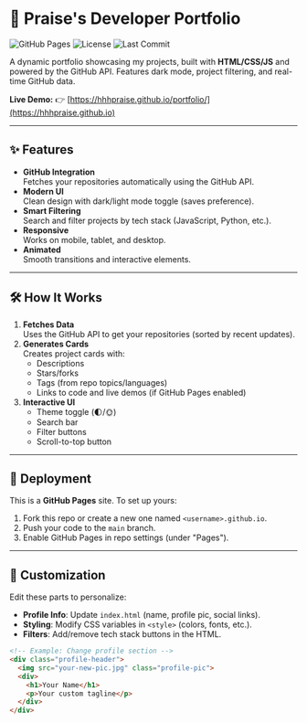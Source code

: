 # 🚀 Praise's Developer Portfolio

![GitHub Pages](https://img.shields.io/badge/GitHub%20Pages-Deployed-success?style=flat-square&logo=github)
![License](https://img.shields.io/github/license/Hhhpraise/hhhpraise.github.io?style=flat-square)
![Last Commit](https://img.shields.io/github/last-commit/Hhhpraise/hhhpraise.github.io?style=flat-square)

A dynamic portfolio showcasing my projects, built with **HTML/CSS/JS** and powered by the GitHub API. Features dark mode, project filtering, and real-time GitHub data.

**Live Demo:** 👉 [https://hhhpraise.github.io/portfolio/](https://hhhpraise.github.io)



---

## ✨ Features

- **GitHub Integration**  
  Fetches your repositories automatically using the GitHub API.
- **Modern UI**  
  Clean design with dark/light mode toggle (saves preference).
- **Smart Filtering**  
  Search and filter projects by tech stack (JavaScript, Python, etc.).
- **Responsive**  
  Works on mobile, tablet, and desktop.
- **Animated**  
  Smooth transitions and interactive elements.

---

## 🛠️ How It Works

1. **Fetches Data**  
   Uses the GitHub API to get your repositories (sorted by recent updates).
2. **Generates Cards**  
   Creates project cards with:
   - Descriptions
   - Stars/forks
   - Tags (from repo topics/languages)
   - Links to code and live demos (if GitHub Pages enabled)
3. **Interactive UI**  
   - Theme toggle (🌓/🌞)
   - Search bar
   - Filter buttons
   - Scroll-to-top button

---

## 🚀 Deployment

This is a **GitHub Pages** site. To set up yours:
1. Fork this repo or create a new one named `<username>.github.io`.
2. Push your code to the `main` branch.
3. Enable GitHub Pages in repo settings (under "Pages").

---

## 🔧 Customization

Edit these parts to personalize:
- **Profile Info**: Update `index.html` (name, profile pic, social links).
- **Styling**: Modify CSS variables in `<style>` (colors, fonts, etc.).
- **Filters**: Add/remove tech stack buttons in the HTML.

```html
<!-- Example: Change profile section -->
<div class="profile-header">
  <img src="your-new-pic.jpg" class="profile-pic">
  <div>
    <h1>Your Name</h1>
    <p>Your custom tagline</p>
  </div>
</div>